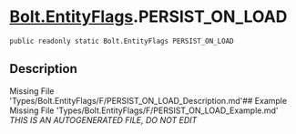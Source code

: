 # [Bolt.EntityFlags](Types/Bolt.EntityFlags.md).PERSIST_ON_LOAD
`public readonly static Bolt.EntityFlags PERSIST_ON_LOAD`
## Description
Missing File 'Types/Bolt.EntityFlags/F/PERSIST_ON_LOAD_Description.md'## Example
Missing File 'Types/Bolt.EntityFlags/F/PERSIST_ON_LOAD_Example.md'
*THIS IS AN AUTOGENERATED FILE, DO NOT EDIT*
